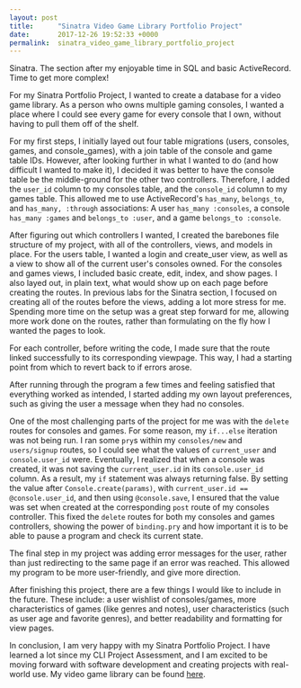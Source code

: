 ```yaml
---
layout: post
title:      "Sinatra Video Game Library Portfolio Project"
date:       2017-12-26 19:52:33 +0000
permalink:  sinatra_video_game_library_portfolio_project
---
```



Sinatra. The section after my enjoyable time in SQL and basic ActiveRecord. Time to get more complex!

For my Sinatra Portfolio Project, I wanted to create a database for a video game library. As a person who owns multiple gaming consoles, I wanted a place where I could see every game for every console that I own, without having to pull them off of the shelf.

For my first steps,  I initially layed out four table migrations (users, consoles, games, and console_games), with a join table of the console and game table IDs. However, after looking further in what I wanted to do (and how difficult I wanted to make it), I decided it was better to have the console table be the middle-ground for the other two controllers. Therefore, I added the ```user_id``` column to my consoles table, and the ```console_id``` column to my games table. This allowed me to use ActiveRecord's ```has_many```, ```belongs_to```, and ```has_many, :through``` associations: A user ```has_many :consoles```, a console ```has_many :games``` and ```belongs_to :user```, and a game ```belongs_to :console```.

After figuring out which controllers I wanted, I created the barebones file structure of my project, with all of the controllers, views, and models in place. For the users table, I wanted a login and create_user view, as well as a view to show all of the current user's consoles owned. For the consoles and games views, I included basic create, edit, index, and show pages. I also layed out, in plain text, what would show up on each page before creating the routes. In previous labs for the Sinatra section, I focused on creating all of the routes before the views, adding a lot more stress for me. Spending more time on the setup was a great step forward for me, allowing more work done on the routes, rather than formulating on the fly how I wanted the pages to look. 

For each controller, before writing the code, I made sure that the route linked successfully to its corresponding viewpage. This way, I had a starting point from which to revert back to if errors arose.

After running through the program a few times and feeling satisfied that everything worked as intended, I started adding my own layout preferences, such as giving the user a message when they had no consoles.

One of the most challenging parts of the project for me was with the ```delete``` routes for consoles and games. For some reason, my ```if...else``` iteration was not being run. I ran some ```pry```s within my ```consoles/new``` and ```users/signup``` routes, so I could see what the values of ```current_user``` and ```console.user_id``` were. Eventually,  I realized that when a console was created, it was not saving the ```current_user.id``` in its  ```console.user_id``` column. As a result, my ```if``` statement was always returning false. By setting the value after ```Console.create(params)```, with ```current_user.id == @console.user_id```, and then using ```@console.save```, I ensured that the value was set when created at the corresponding ```post``` route of my consoles controller. This fixed the ```delete``` routes for both my consoles and games controllers, showing the power of ```binding.pry``` and how important it is to be able to pause a program and check its current state.

The final step in my project was adding error messages for the user, rather than just redirecting to the same page if an error was reached. This allowed my program to be more user-friendly, and give more direction. 
 
After finishing this project, there are a few things I would like to include in the future. These include: a user wishlist of consoles/games, more characteristics of games (like genres and notes), user characteristics (such as user age and favorite genres), and better readability and formatting for view pages. 

In conclusion, I am very happy with my Sinatra Portfolio Project. I have learned a lot since my CLI Project Assessment, and I am excited to be moving forward with software development and creating projects with real-world use. My video game library can be found [here](https://github.com/bblkmn5/video-game-library).
